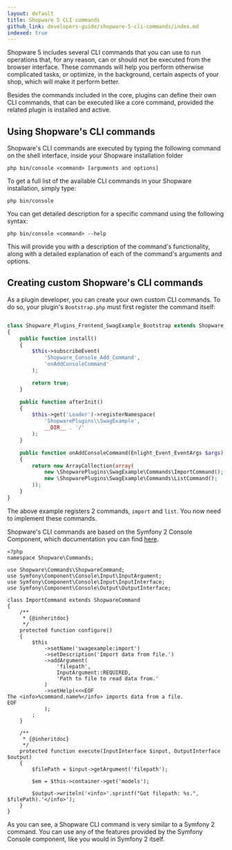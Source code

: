 ```yaml
---
layout: default
title: Shopware 5 CLI commands
github_link: developers-guide/shopware-5-cli-commands/index.md
indexed: true
---
```


Shopware 5 includes several CLI commands that you can use to run operations that, for any reason, can or should not be executed from the browser interface. These commands will help you perform otherwise complicated tasks, or optimize, in the background, certain aspects of your shop, which will make it perform better.

Besides the commands included in the core, plugins can define their own CLI commands, that can be executed like a core command, provided the related plugin is installed and active.

## Using Shopware's CLI commands

Shopware's CLI commands are executed by typing the following command on the shell interface, inside your Shopware installation folder

```
php bin/console <command> [arguments and options]
```

To get a full list of the available CLI commands in your Shopware installation, simply type:

```
php bin/console
```

You can get detailed description for a specific command using the following syntax:

```
php bin/console <command> --help
```

This will provide you with a description of the command's functionality, along with a detailed explanation of each of the command's arguments and options.


## Creating custom Shopware's CLI commands

As a plugin developer, you can create your own custom CLI commands. To do so, your plugin's `Bootstrap.php` must first register the command itself:

```php

class Shopware_Plugins_Frontend_SwagExample_Bootstrap extends Shopware_Components_Plugin_Bootstrap
{
    public function install()
    {
        $this->subscribeEvent(
            'Shopware_Console_Add_Command',
            'onAddConsoleCommand'
        );

        return true;
    }

    public function afterInit()
    {
        $this->get('Loader')->registerNamespace(
            'ShopwarePlugins\\SwagExample',
            __DIR__ . '/'
        );
    }

    public function onAddConsoleCommand(Enlight_Event_EventArgs $args)
    {
        return new ArrayCollection(array(
            new \ShopwarePlugins\SwagExample\Commands\ImportCommand();
            new \ShopwarePlugins\SwagExample\Commands\ListCommand();
        ));
    }
}
```

The above example registers 2 commands, `import` and `list`. You now need to implement these commands.

Shopware's CLI commands are based on the Symfony 2 Console Component, which documentation you can find [here](http://symfony.com/doc/current/components/console/introduction.html).

```
<?php
namespace Shopware\Commands;

use Shopware\Commands\ShopwareCommand;
use Symfony\Component\Console\Input\InputArgument;
use Symfony\Component\Console\Input\InputInterface;
use Symfony\Component\Console\Output\OutputInterface;

class ImportCommand extends ShopwareCommand
{
    /**
     * {@inheritdoc}
     */
    protected function configure()
    {
        $this
            ->setName('swagexample:import')
            ->setDescription('Import data from file.')
            ->addArgument(
                'filepath',
                InputArgument::REQUIRED,
                'Path to file to read data from.'
            )
            ->setHelp(<<<EOF
The <info>%command.name%</info> imports data from a file.
EOF
            );
        ;
    }

    /**
     * {@inheritdoc}
     */
    protected function execute(InputInterface $input, OutputInterface $output)
    {
        $filePath = $input->getArgument('filepath');

        $em = $this->container->get('models');

        $output->writeln('<info>'.sprintf("Got filepath: %s.", $filePath).'</info>');
    }
}
```

As you can see, a Shopware CLI command is very similar to a Symfony 2 command. You can use any of the features provided by the Symfony Console component, like you would in Symfony 2 itself.
